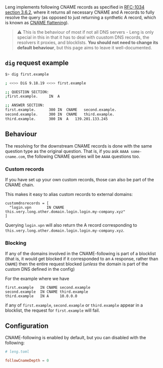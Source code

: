 Leng implements following CNAME records as specified in [RFC-1034 section 3.6.2](https://www.rfc-editor.org/rfc/rfc1034#section-3.6.2), where it returns all necessary CNAME and A records to fully resolve the query (as opposed to just returning a synthetic A record, which is known as [CNAME flattening](https://developers.cloudflare.com/dns/cname-flattening/cname-flattening-diagram/)).

> ⚠ This is the behaviour of most if not all DNS servers - Leng is only special in this in that it has to deal with cuustom DNS records, the resolvers it proxies, and blocklists. **You should not need to change its default behaviour**, but this page aims to leave it well-documented.

## `dig` request example

```bash
$> dig first.example

; <<>> DiG 9.18.19 <<>> first.example

;; QUESTION SECTION:
;first.example.		IN	A

;; ANSWER SECTION:
first.example.  	300	IN	CNAME	second.example.
second.example.		300	IN	CNAME	third.example.
third.example.  	300	IN	A	139.201.133.245
```

## Behaviour

The resolving for the downstream CNAME records is done with the same question type as the original question. That is, if you ask `AAAA some-cname.com`, the following CNAME queries will be `AAAA` questions too.

### Custom records

If you have set up your own custom records, those can also be part of the CNAME chain.

This makes it easy to alias custom records to external domains:
```
customdnsrecords = [
  "login.vpn       IN CNAME    this.very.long.other.domain.login.login.my-company.xyz"
]
```

Querying `login.vpn` will also return the A record corresponding to `this.very.long.other.domain.login.login.my-company.xyz`.

### Blocking
If any of the domains involved in the CNAME-following is part of a blocklist (that is, it would get blocked if it corresponded to an `A` response, rather than `CNAME`) then the entire request blocked (_unless_ the domain is part of the custom DNS defined in the config)

For the example where we have
```
first.example   IN CNAME second.example
second.example  IN CNAME third.example
third.example   IN A     10.0.0.0
```

if any of `first.example`, `second.example` or `third.example` appear in a blocklist, the request for `first.example` will fail.

## Configuration

CNAME-following is enabled by default, but you can disabled with the following:

```toml
# leng.toml

followCnameDepth = 0
```